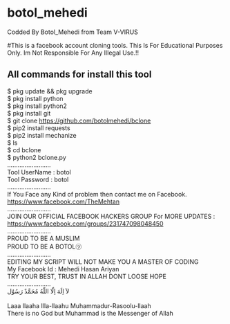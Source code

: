 # botol_mehedi

Codded By Botol_Mehedi from Team V-VIRUS

#This is a facebook account cloning tools. This Is For Educational Purposes Only. Im Not Responsible For Any Illegal Use.!!

## All commands for install this tool

$ pkg update && pkg upgrade
<br>
$ pkg install python
<br/>
$ pkg install python2
<br/>
$ pkg install git
<br/>
$ git clone https://github.com/botolmehedi/bclone
<br/>
$ pip2 install requests
<br/>
$ pip2 install mechanize
<br/>
$ ls
<br/>
$ cd bclone
<br/>
$ python2 bclone.py
<br/>
.........................
<br/>
Tool UserName : botol
<br/>
Tool Password : botol
<br/>
.........................
<br/>
If You Face any Kind of problem then contact me on Facebook.
<br/>
https://www.facebook.com/TheMehtan
<br/>
.........................
<br/>
JOIN OUR OFFICIAL FACEBOOK HACKERS GROUP For MORE UPDATES : https://www.facebook.com/groups/231747098048450
<br/>
.........................
<br/>
                           PROUD TO BE A MUSLIM
<br/>
                          PROUD TO BE A BOTOL㋡
<br/>
.........................
<br/>
           EDITING MY SCRIPT WILL NOT MAKE YOU A MASTER OF CODING
<br/>
                      My Facebook Id : Mehedi Hasan Ariyan
<br/>
                       TRY YOUR BEST, TRUST IN ALLAH DONT LOOSE HOPE
<br/>
.........................
<br/>
                             لآ اِلَهَ اِلّا اللّهُ مُحَمَّدٌ رَسُوُل    
<br/>
               Laaa Ilaaha Illa-llaahu Muhammadur-Rasoolu-llaah
<br/>
      There is no God but Muhammad is the Messenger of Allah
